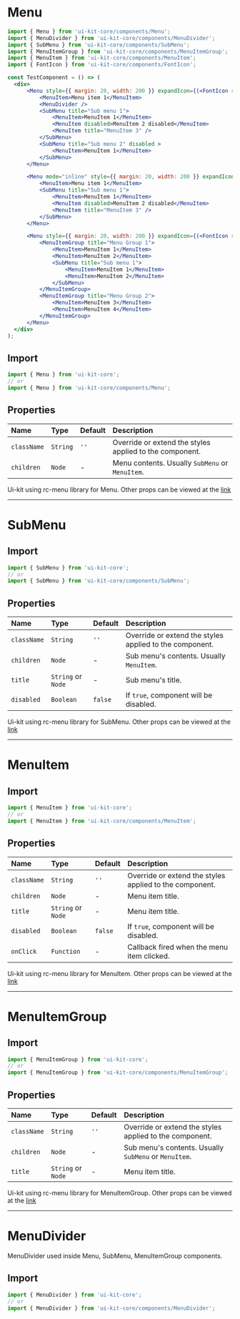 # Menu

<!-- example -->
```jsx
import { Menu } from 'ui-kit-core/components/Menu';
import { MenuDivider } from 'ui-kit-core/components/MenuDivider';
import { SubMenu } from 'ui-kit-core/components/SubMenu';
import { MenuItemGroup } from 'ui-kit-core/components/MenuItemGroup';
import { MenuItem } from 'ui-kit-core/components/MenuItem';
import { FontIcon } from 'ui-kit-core/components/FontIcon';

const TestComponent = () => (
  <div>
      <Menu style={{ margin: 20, width: 200 }} expandIcon={(<FontIcon style={{ position: 'absolute', right: '20px' }} value="arrow_right_alt" />)} >
          <MenuItem>Menu item 1</MenuItem>
          <MenuDivider />
          <SubMenu title="Sub menu 1">
              <MenuItem>MenuItem 1</MenuItem>
              <MenuItem disabled>MenuItem 2 disabled</MenuItem>
              <MenuItem title="MenuItem 3" />
          </SubMenu>
          <SubMenu title="Sub menu 2" disabled >
              <MenuItem>MenuItem 1</MenuItem>
          </SubMenu>
      </Menu>

      <Menu mode="inline" style={{ margin: 20, width: 200 }} expandIcon={(<FontIcon style={{ position: 'absolute', right: '20px' }} value="arrow_drop_down" />)} >
          <MenuItem>Menu item 1</MenuItem>
          <SubMenu title="Sub menu 1">
              <MenuItem>MenuItem 1</MenuItem>
              <MenuItem disabled>MenuItem 2 disabled</MenuItem>
              <MenuItem title="MenuItem 3" />
          </SubMenu>
      </Menu>

      <Menu style={{ margin: 20, width: 200 }} expandIcon={(<FontIcon style={{ position: 'absolute', right: '20px' }} value="arrow_right_alt" />)} >
          <MenuItemGroup title="Menu Group 1">
              <MenuItem>MenuItem 1</MenuItem>
              <MenuItem>MenuItem 2</MenuItem>
              <SubMenu title="Sub menu 1">
                  <MenuItem>MenuItem 1</MenuItem>
                  <MenuItem>MenuItem 2</MenuItem>
              </SubMenu>
          </MenuItemGroup>
          <MenuItemGroup title="Menu Group 2">
              <MenuItem>MenuItem 3</MenuItem>
              <MenuItem>MenuItem 4</MenuItem>
          </MenuItemGroup>
      </Menu>
  </div>
);
```

## Import
```jsx
import { Menu } from 'ui-kit-core';
// or
import { Menu } from 'ui-kit-core/components/Menu';
```

## Properties

| Name        | Type      | Default | Description                                             |
|:------------|:----------|:--------|:--------------------------------------------------------|
| `className` | `String`  | `''`    | Override or extend the styles applied to the component. |
| `children`  | `Node`    | -       | Menu contents. Usually `SubMenu` or `MenuItem`.         |


Ui-kit using rc-menu library for Menu. Other props can be viewed at the [link](https://react-component.github.io/menu/)
___

# SubMenu

## Import
```jsx
import { SubMenu } from 'ui-kit-core';
// or
import { SubMenu } from 'ui-kit-core/components/SubMenu';
```

## Properties

| Name         | Type               | Default | Description                                             |
|:-------------|:-------------------|:--------|:--------------------------------------------------------|
| `className`  | `String`           | `''`    | Override or extend the styles applied to the component. |
| `children`   | `Node`             | -       | Sub menu's contents. Usually `MenuItem`.                |
| `title`      | `String` or `Node` | -       | Sub menu's title.                                       |
| `disabled`   | `Boolean`          | `false` | If `true`, component will be disabled.                  |

Ui-kit using rc-menu library for SubMenu. Other props can be viewed at the [link](https://react-component.github.io/menu/)
___


# MenuItem

## Import
```jsx
import { MenuItem } from 'ui-kit-core';
// or
import { MenuItem } from 'ui-kit-core/components/MenuItem';
```

## Properties

| Name        | Type               | Default | Description                                             |
|:------------|:-------------------|:--------|:--------------------------------------------------------|
| `className` | `String`           | `''`    | Override or extend the styles applied to the component. |
| `children`  | `Node`             | -       | Menu item title.                                        |
| `title`     | `String` or `Node` | -       | Menu item title.                                        |
| `disabled`  | `Boolean`          | `false` | If `true`, component will be disabled.                  |
| `onClick`   | `Function`         | -       | Callback fired when the menu item clicked.              |


Ui-kit using rc-menu library for MenuItem. Other props can be viewed at the [link](https://react-component.github.io/menu/)

___
# MenuItemGroup

## Import
```jsx
import { MenuItemGroup } from 'ui-kit-core';
// or
import { MenuItemGroup } from 'ui-kit-core/components/MenuItemGroup';
```

## Properties

| Name        | Type               | Default | Description                                             |
|:------------|:-------------------|:--------|:--------------------------------------------------------|
| `className` | `String`           | `''`    | Override or extend the styles applied to the component. |
| `children`  | `Node`             | -       | Sub menu's contents. Usually `SubMenu` or `MenuItem`.   |
| `title`     | `String` or `Node` | -       | Menu item title.                                        |


Ui-kit using rc-menu library for MenuItemGroup. Other props can be viewed at the [link](https://react-component.github.io/menu/)
___

# MenuDivider

MenuDivider used inside Menu, SubMenu, MenuItemGroup components.

## Import
```jsx
import { MenuDivider } from 'ui-kit-core';
// or
import { MenuDivider } from 'ui-kit-core/components/MenuDivider';
```


